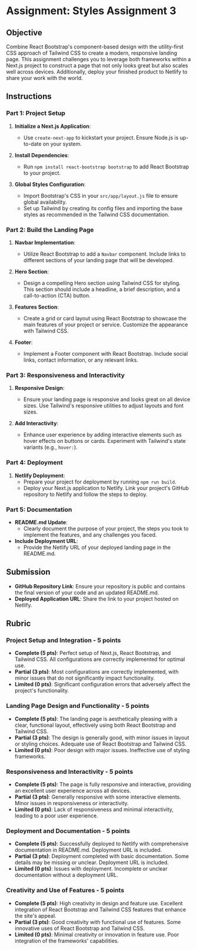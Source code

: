 # Assignment: Styles Assignment 3

## Objective

Combine React Bootstrap's component-based design with the utility-first CSS approach of Tailwind CSS to create a modern, responsive landing page. This assignment challenges you to leverage both frameworks within a Next.js project to construct a page that not only looks great but also scales well across devices. Additionally, deploy your finished product to Netlify to share your work with the world.

## Instructions

### Part 1: Project Setup

1. **Initialize a Next.js Application**:

   - Use `create-next-app` to kickstart your project. Ensure Node.js is up-to-date on your system.

2. **Install Dependencies**:

   - Run `npm install react-bootstrap bootstrap` to add React Bootstrap to your project.

3. **Global Styles Configuration**:
   - Import Bootstrap's CSS in your `src/app/layout.js` file to ensure global availability.
   - Set up Tailwind by creating its config files and importing the base styles as recommended in the Tailwind CSS documentation.

### Part 2: Build the Landing Page

1. **Navbar Implementation**:

   - Utilize React Bootstrap to add a `Navbar` component. Include links to different sections of your landing page that will be developed.

2. **Hero Section**:

   - Design a compelling Hero section using Tailwind CSS for styling. This section should include a headline, a brief description, and a call-to-action (CTA) button.

3. **Features Section**:

   - Create a grid or card layout using React Bootstrap to showcase the main features of your project or service. Customize the appearance with Tailwind CSS.

4. **Footer**:
   - Implement a Footer component with React Bootstrap. Include social links, contact information, or any relevant links.

### Part 3: Responsiveness and Interactivity

1. **Responsive Design**:

   - Ensure your landing page is responsive and looks great on all device sizes. Use Tailwind's responsive utilities to adjust layouts and font sizes.

2. **Add Interactivity**:
   - Enhance user experience by adding interactive elements such as hover effects on buttons or cards. Experiment with Tailwind's state variants (e.g., `hover:`).

### Part 4: Deployment

1. **Netlify Deployment**:
   - Prepare your project for deployment by running `npm run build`.
   - Deploy your Next.js application to Netlify. Link your project's GitHub repository to Netlify and follow the steps to deploy.

### Part 5: Documentation

- **README.md Update**:
  - Clearly document the purpose of your project, the steps you took to implement the features, and any challenges you faced.
- **Include Deployment URL**:
  - Provide the Netlify URL of your deployed landing page in the README.md.

## Submission

- **GitHub Repository Link**: Ensure your repository is public and contains the final version of your code and an updated README.md.
- **Deployed Application URL**: Share the link to your project hosted on Netlify.

## Rubric

### Project Setup and Integration - 5 points

- **Complete (5 pts)**: Perfect setup of Next.js, React Bootstrap, and Tailwind CSS. All configurations are correctly implemented for optimal use.
- **Partial (3 pts)**: Most configurations are correctly implemented, with minor issues that do not significantly impact functionality.
- **Limited (0 pts)**: Significant configuration errors that adversely affect the project's functionality.

### Landing Page Design and Functionality - 5 points

- **Complete (5 pts)**: The landing page is aesthetically pleasing with a clear, functional layout, effectively using both React Bootstrap and Tailwind CSS.
- **Partial (3 pts)**: The design is generally good, with minor issues in layout or styling choices. Adequate use of React Bootstrap and Tailwind CSS.
- **Limited (0 pts)**: Poor design with major issues. Ineffective use of styling frameworks.

### Responsiveness and Interactivity - 5 points

- **Complete (5 pts)**: The page is fully responsive and interactive, providing an excellent user experience across all devices.
- **Partial (3 pts)**: Generally responsive with some interactive elements. Minor issues in responsiveness or interactivity.
- **Limited (0 pts)**: Lack of responsiveness and minimal interactivity, leading to a poor user experience.

### Deployment and Documentation - 5 points

- **Complete (5 pts)**: Successfully deployed to Netlify with comprehensive documentation in README.md. Deployment URL is included.
- **Partial (3 pts)**: Deployment completed with basic documentation. Some details may be missing or unclear. Deployment URL is included.
- **Limited (0 pts)**: Issues with deployment. Incomplete or unclear documentation without a deployment URL.

### Creativity and Use of Features - 5 points

- **Complete (5 pts)**: High creativity in design and feature use. Excellent integration of React Bootstrap and Tailwind CSS features that enhance the site's appeal.
- **Partial (3 pts)**: Good creativity with functional use of features. Some innovative uses of React Bootstrap and Tailwind CSS.
- **Limited (0 pts)**: Minimal creativity or innovation in feature use. Poor integration of the frameworks' capabilities.
